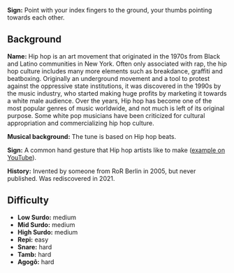 **Sign:** Point with your index fingers to the ground, your thumbs pointing towards each other.

## Background

**Name:** Hip hop is an art movement that originated in the 1970s from Black and Latino communities in New York. Often only associated with rap, the hip hop culture includes many more elements such as breakdance, graffiti and beatboxing. Originally an underground movement and a tool to protest against the oppressive state institutions, it was discovered in the 1990s by the music industry, who started making huge profits by marketing it towards a white male audience. Over the years, Hip hop has become one of the most popular genres of music worldwide, and not much is left of its original purpose. Some white pop musicians have been criticized for cultural appropriation and commercializing hip hop culture.

**Musical background:** The tune is based on Hip hop beats.

**Sign:** A common hand gesture that Hip hop artists like to make ([example on YouTube](https://youtu.be/010KyIQjkTk)).

**History:** Invented by someone from RoR Berlin in 2005, but never published. Was rediscovered in 2021.

## Difficulty

* **Low Surdo:** medium
* **Mid Surdo:** medium
* **High Surdo:** medium
* **Repi:** easy
* **Snare:** hard
* **Tamb:** hard
* **Agogô:** hard